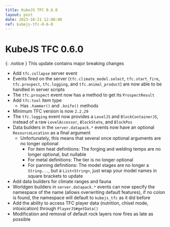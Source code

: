 ```yaml
---
title: KubeJS TFC 0.6.0
layout: post
date: 2023-10-21 12:00:00
ref: kubejs-tfc-0-6-0
---
```


# KubeJS TFC 0.6.0

{: .notice }
This update contains major breaking changes

- Add `tfc.collapse` server event
- Events fired on the server (`tfc.climate_model.select`, `tfc.start_fire`, `tfc.prospect`, `tfc.logging`, and `tfc.animal_product`) are now able to be handled in server scripts
- The `tfc.prospect` event now has a method to get its `ProspectResult`
- Add `tfc:tool` item type
  - Has `.hammer()` and `.knife()` methods
- Minimum TFC version is now `2.2.29`
- The `tfc.logging` event now provides a `LevelJS` and `BlockContainerJS`, instead of a raw `LevelAccessor`, `BlockState`, and `BlockPos`
- Data builders in the `server.datapack.*` events now have an optional `ResourceLocation` as a final argument
  - Unfortunately, this means that several once optional arguments are no longer optional
    - For item heat definitions: The forging and welding temps are no longer optional, but nullable
    - For metal definitions: The tier is no longer optional
    - For panning definitions: The model stages are no longer a `String...`, but a `List<String>`, just wrap your model names in square brackets to update
- Add data builders for climate ranges and fauna
- Worldgen builders in `server.datapack.*` events can now specify the namespace of the name (allows overwriting default features), if no colon is found, the namespace will default to `kubejs_tfc` as it did before
- Add the ability to access TFC player data (nutrition, chisel mode, intoxication) through `PlayerJS#getData()`
- Modification and removal of default rock layers now fires as late as possible
